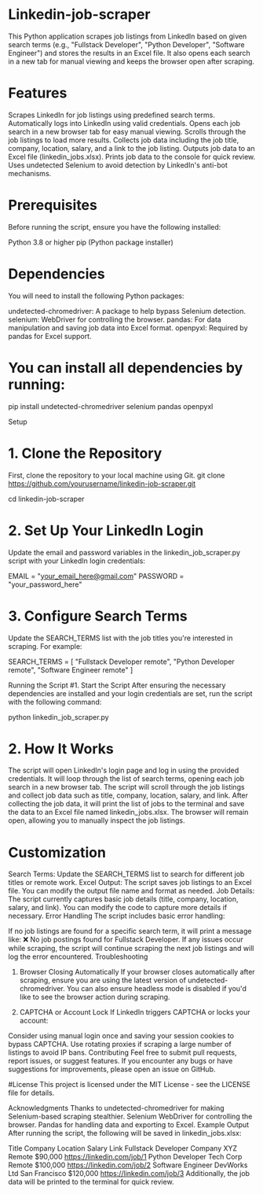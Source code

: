 # Linkedin-job-scraper

This Python application scrapes job listings from LinkedIn based on given search terms (e.g., "Fullstack Developer", "Python Developer", "Software Engineer") and stores the results in an Excel file. It also opens each search in a new tab for manual viewing and keeps the browser open after scraping.

# Features
Scrapes LinkedIn for job listings using predefined search terms.
Automatically logs into LinkedIn using valid credentials.
Opens each job search in a new browser tab for easy manual viewing.
Scrolls through the job listings to load more results.
Collects job data including the job title, company, location, salary, and a link to the job listing.
Outputs job data to an Excel file (linkedin_jobs.xlsx).
Prints job data to the console for quick review.
Uses undetected Selenium to avoid detection by LinkedIn's anti-bot mechanisms.

# Prerequisites
Before running the script, ensure you have the following installed:

Python 3.8 or higher
pip (Python package installer)
# Dependencies
You will need to install the following Python packages:

undetected-chromedriver: A package to help bypass Selenium detection.
selenium: WebDriver for controlling the browser.
pandas: For data manipulation and saving job data into Excel format.
openpyxl: Required by pandas for Excel support.
# You can install all dependencies by running:


pip install undetected-chromedriver selenium pandas openpyxl

Setup
# 1. Clone the Repository
First, clone the repository to your local machine using Git.
git clone https://github.com/yourusername/linkedin-job-scraper.git

cd linkedin-job-scraper
# 2. Set Up Your LinkedIn Login
Update the email and password variables in the linkedin_job_scraper.py script with your LinkedIn login credentials:


EMAIL = "your_email_here@gmail.com"
PASSWORD = "your_password_here"

# 3. Configure Search Terms
Update the SEARCH_TERMS list with the job titles you're interested in scraping. For example:


SEARCH_TERMS = [
    "Fullstack Developer remote",
    "Python Developer remote",
    "Software Engineer remote"
]

Running the Script
#1. Start the Script
After ensuring the necessary dependencies are installed and your login credentials are set, run the script with the following command:


python linkedin_job_scraper.py
# 2. How It Works
The script will open LinkedIn's login page and log in using the provided credentials.
It will loop through the list of search terms, opening each job search in a new browser tab.
The script will scroll through the job listings and collect job data such as title, company, location, salary, and link.
After collecting the job data, it will print the list of jobs to the terminal and save the data to an Excel file named linkedin_jobs.xlsx.
The browser will remain open, allowing you to manually inspect the job listings.
# Customization
Search Terms: Update the SEARCH_TERMS list to search for different job titles or remote work.
Excel Output: The script saves job listings to an Excel file. You can modify the output file name and format as needed.
Job Details: The script currently captures basic job details (title, company, location, salary, and link). You can modify the code to capture more details if necessary.
Error Handling
The script includes basic error handling:

If no job listings are found for a specific search term, it will print a message like:
❌ No job postings found for Fullstack Developer.
If any issues occur while scraping, the script will continue scraping the next job listings and will log the error encountered.
Troubleshooting
1. Browser Closing Automatically
If your browser closes automatically after scraping, ensure you are using the latest version of undetected-chromedriver. You can also ensure headless mode is disabled if you'd like to see the browser action during scraping.

2. CAPTCHA or Account Lock
If LinkedIn triggers CAPTCHA or locks your account:

Consider using manual login once and saving your session cookies to bypass CAPTCHA.
Use rotating proxies if scraping a large number of listings to avoid IP bans.
Contributing
Feel free to submit pull requests, report issues, or suggest features. If you encounter any bugs or have suggestions for improvements, please open an issue on GitHub.

#License
This project is licensed under the MIT License - see the LICENSE file for details.

Acknowledgments
Thanks to undetected-chromedriver for making Selenium-based scraping stealthier.
Selenium WebDriver for controlling the browser.
Pandas for handling data and exporting to Excel.
Example Output
After running the script, the following will be saved in linkedin_jobs.xlsx:

Title	Company	Location	Salary	Link
Fullstack Developer	Company XYZ	Remote	$90,000	https://linkedin.com/job/1
Python Developer	Tech Corp	Remote	$100,000	https://linkedin.com/job/2
Software Engineer	DevWorks Ltd	San Francisco	$120,000	https://linkedin.com/job/3
Additionally, the job data will be printed to the terminal for quick review.
